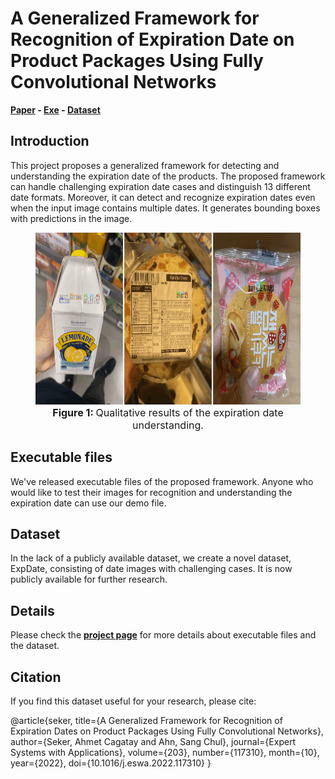 
# A Generalized Framework for Recognition of Expiration Date on Product Packages Using Fully Convolutional Networks

**[Paper](https://drive.google.com/file/d/1wTaXGbmXy-fAuInhfUk04ZQ-rZZGfKSV/view?usp=sharing)
\-
[Exe](https://drive.google.com/drive/folders/15bEaQMYmjgJ7LHl2bS-fkKM6mw0iwq1S?usp=sharing)
\- [Dataset](https://drive.google.com/drive/folders/1YuxWzVj6bT6gs6XlewEGetYrdgwZt7EH?usp=sharing)**


## Introduction
This project proposes a generalized framework for detecting and
understanding the expiration date of the products. The proposed
framework can handle challenging expiration date cases and distinguish
13 different date formats. Moreover, it can detect and
recognize expiration dates even when the input image contains multiple
dates. It generates bounding boxes with predictions in the image.

<figure>
    <div>
        <img src="figures/figure_2.gif" height="275"/>
    </div>
    <figcaption style="text-align: center; font-size: 16px;"><strong>Figure 1: </strong> Qualitative results of the expiration date understanding.</figcaption>
</figure>


## Executable files
We've released executable files of the proposed framework. Anyone
who would like to test their images for recognition and
understanding the expiration date can use our demo file. 


## Dataset
In the lack of a publicly available dataset, we create a novel dataset,
ExpDate, consisting of date images with challenging cases. It
is now publicly available for further research.  


## Details
Please check the **[project page](https://felizang.github.io/expdate/)** for
more details about executable files and the dataset.


## Citation
If you find this dataset useful for your research, please cite:

  @article{seker,
      title={A Generalized Framework for Recognition of Expiration Dates on Product Packages Using Fully Convolutional Networks},
      author={Seker, Ahmet Cagatay and Ahn, Sang Chul},
      journal={Expert Systems with Applications},
      volume={203},
      number={117310},
      month={10},
      year={2022},
      doi={10.1016/j.eswa.2022.117310}
  }
